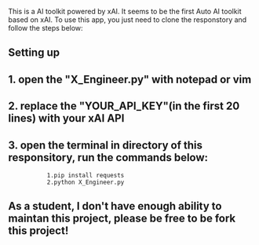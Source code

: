 This is a AI toolkit powered by xAI. It seems to be the first Auto AI toolkit based on xAI. To use this app, you just need to clone the responstory and follow the steps below:


## Setting up
## 1. open the "X_Engineer.py" with notepad or vim
## 2. replace the "YOUR_API_KEY"(in the first 20 lines) with your xAI API 
## 3. open the terminal in directory of this responsitory, run the commands below:
               1.pip install requests
               2.python X_Engineer.py






## As a student, I don't have enough ability to maintan this project, please be free to be fork this project!
